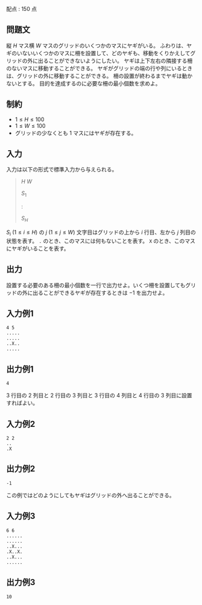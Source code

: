 配点 : $150$ 点

## 問題文

  縦 $H$ マス横 $W$ マスのグリッドのいくつかのマスにヤギがいる。
  ふわりは、ヤギのいないいくつかのマスに柵を設置して、どのヤギも、移動をくりかえしてグリッドの外に出ることができないようにしたい。
  ヤギは上下左右の隣接する柵のないマスに移動することができる。
  ヤギがグリッドの端の行や列にいるときは、グリッドの外に移動することができる。
  柵の設置が終わるまでヤギは動かないとする。
  目的を達成するのに必要な柵の最小個数を求めよ。

## 制約

- $1 \leq H \leq 100$
- $1 \leq W \leq 100$
- グリッドの少なくとも 1 マスにはヤギが存在する。

## 入力

入力は以下の形式で標準入力から与えられる。

> $H$ $W$
> 
> $S_1$
> 
> :
> 
> $S_H$

$S_i$ $(1 \leq i \leq H)$ の $j$ $(1 \leq j \leq W)$ 文字目はグリッドの上から $i$ 行目、左から $j$ 列目の状態を表す。
  `.` のとき、このマスには何もないことを表す。
  `X` のとき、このマスにヤギがいることを表す。

## 出力

  設置する必要のある柵の最小個数を一行で出力せよ。いくつ柵を設置してもグリッドの外に出ることができるヤギが存在するときは $-1$ を出力せよ。

## 入力例1

```plain
4 5
.....
.....
..X..
.....
```

## 出力例1

```plain
4
```

$3$ 行目の $2$ 列目と $2$ 行目の $3$ 列目と $3$ 行目の $4$ 列目と $4$ 行目の $3$ 列目に設置すればよい。

## 入力例2

```plain
2 2
..
.X
```

## 出力例2

```plain
-1
```

この例ではどのようにしてもヤギはグリッドの外へ出ることができる。

## 入力例3

```plain
6 6
......
......
..X...
.X..X.
..X...
......
```

## 出力例3

```plain
10
```